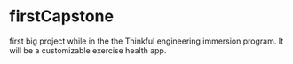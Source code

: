 # firstCapstone
first big project while in the the Thinkful engineering immersion program. It will be a customizable exercise health app.
